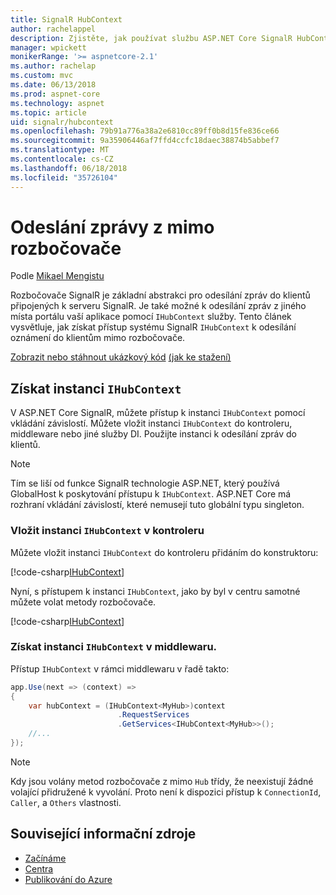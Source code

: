 ```yaml
---
title: SignalR HubContext
author: rachelappel
description: Zjistěte, jak používat službu ASP.NET Core SignalR HubContext pro zasílání oznámení klientům mimo rozbočovače.
manager: wpickett
monikerRange: '>= aspnetcore-2.1'
ms.author: rachelap
ms.custom: mvc
ms.date: 06/13/2018
ms.prod: aspnet-core
ms.technology: aspnet
ms.topic: article
uid: signalr/hubcontext
ms.openlocfilehash: 79b91a776a38a2e6810cc89ff0b8d15fe836ce66
ms.sourcegitcommit: 9a35906446af7ffd4ccfc18daec38874b5abbef7
ms.translationtype: MT
ms.contentlocale: cs-CZ
ms.lasthandoff: 06/18/2018
ms.locfileid: "35726104"
---
```

# <a name="send-messages-from-outside-a-hub"></a>Odeslání zprávy z mimo rozbočovače

Podle [Mikael Mengistu](https://twitter.com/MikaelM_12)

Rozbočovače SignalR je základní abstrakci pro odesílání zpráv do klientů připojených k serveru SignalR. Je také možné k odesílání zpráv z jiného místa portálu vaší aplikace pomocí `IHubContext` služby. Tento článek vysvětluje, jak získat přístup systému SignalR `IHubContext` k odesílání oznámení do klientům mimo rozbočovače.

[Zobrazit nebo stáhnout ukázkový kód](https://github.com/aspnet/Docs/tree/master/aspnetcore/signalr/hubcontext/sample/) [(jak ke stažení)](xref:tutorials/index#how-to-download-a-sample)

## <a name="get-an-instance-of-ihubcontext"></a>Získat instanci `IHubContext`

V ASP.NET Core SignalR, můžete přístup k instanci `IHubContext` pomocí vkládání závislostí. Můžete vložit instanci `IHubContext` do kontroleru, middleware nebo jiné služby DI. Použijte instanci k odesílání zpráv do klientů.

> [!NOTE]
> Tím se liší od funkce SignalR technologie ASP.NET, který používá GlobalHost k poskytování přístupu k `IHubContext`. ASP.NET Core má rozhraní vkládání závislostí, které nemusejí tuto globální typu singleton.

### <a name="inject-an-instance-of-ihubcontext-in-a-controller"></a>Vložit instanci `IHubContext` v kontroleru

Můžete vložit instanci `IHubContext` do kontroleru přidáním do konstruktoru:

[!code-csharp[IHubContext](hubcontext/sample/Controllers/HomeController.cs?range=12-19,57)]

Nyní, s přístupem k instanci `IHubContext`, jako by byl v centru samotné můžete volat metody rozbočovače.

[!code-csharp[IHubContext](hubcontext/sample/Controllers/HomeController.cs?range=21-25)]

### <a name="get-an-instance-of-ihubcontext-in-middleware"></a>Získat instanci `IHubContext` v middlewaru.

Přístup `IHubContext` v rámci middlewaru v řadě takto:

```csharp
app.Use(next => (context) =>
{
    var hubContext = (IHubContext<MyHub>)context
                        .RequestServices
                        .GetServices<IHubContext<MyHub>>();
    //...
});
```

> [!NOTE]
> Kdy jsou volány metod rozbočovače z mimo `Hub` třídy, že neexistují žádné volající přidružené k vyvolání. Proto není k dispozici přístup k `ConnectionId`, `Caller`, a `Others` vlastnosti.

## <a name="related-resources"></a>Související informační zdroje

* [Začínáme](xref:signalr/get-started)
* [Centra](xref:signalr/hubs)
* [Publikování do Azure](xref:signalr/publish-to-azure-web-app)
